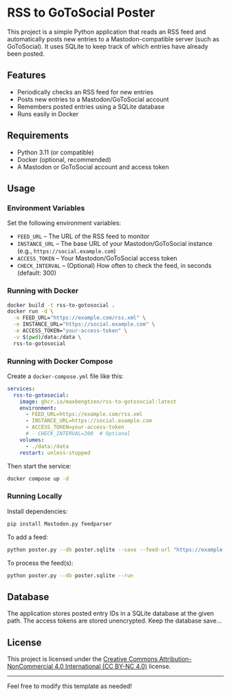 # RSS to GoToSocial Poster

This project is a simple Python application that reads an RSS feed and automatically posts new entries to a Mastodon-compatible server (such as GoToSocial). It uses SQLite to keep track of which entries have already been posted.

## Features

- Periodically checks an RSS feed for new entries
- Posts new entries to a Mastodon/GoToSocial account
- Remembers posted entries using a SQLite database
- Runs easily in Docker

## Requirements

- Python 3.11 (or compatible)
- Docker (optional, recommended)
- A Mastodon or GoToSocial account and access token

## Usage

### Environment Variables

Set the following environment variables:

- `FEED_URL` – The URL of the RSS feed to monitor
- `INSTANCE_URL` – The base URL of your Mastodon/GoToSocial instance (e.g., `https://social.example.com`)
- `ACCESS_TOKEN` – Your Mastodon/GoToSocial access token
- `CHECK_INTERVAL` – (Optional) How often to check the feed, in seconds (default: 300)

### Running with Docker

```sh
docker build -t rss-to-gotosocial .
docker run -d \
  -e FEED_URL="https://example.com/rss.xml" \
  -e INSTANCE_URL="https://social.example.com" \
  -e ACCESS_TOKEN="your-access-token" \
  -v $(pwd)/data:/data \
  rss-to-gotosocial
```

### Running with Docker Compose

Create a `docker-compose.yml` file like this:

```yaml
services:
  rss-to-gotosocial:
    image: ghcr.io/maxbengtzen/rss-to-gotosocial:latest
    environment:
      - FEED_URL=https://example.com/rss.xml
      - INSTANCE_URL=https://social.example.com
      - ACCESS_TOKEN=your-access-token
      # - CHECK_INTERVAL=300  # Optional
    volumes:
      - ./data:/data
    restart: unless-stopped
```

Then start the service:

```sh
docker compose up -d
```

### Running Locally

Install dependencies:

```sh
pip install Mastodon.py feedparser
```

To add a feed:

```sh
python poster.py --db poster.sqlite --save --feed-url "https://example.com/feed.rss" --instance-url "https://socail.example.com" --access-token-promt
```

To process the feed(s):

```sh
python poster.py --db poster.sqlite --run
```

## Database

The application stores posted entry IDs in a SQLite database at the given path.
The access tokens are stored unencrypted. Keep the database save...

## License

This project is licensed under the [Creative Commons Attribution-NonCommercial 4.0 International (CC BY-NC 4.0)](LICENSE) license.

---

Feel free to modify this template as needed!
